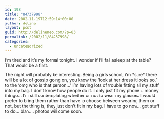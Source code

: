 ```yaml
---
id: 198
title: "84737998"
date: 2002-11-19T12:59:14+00:00
author: deline
layout: post
guid: http://delineneo.com/?p=83
permalink: /2002/11/84737998/
categories:
  - Uncategorized
---
```

I&#8217;m tired and it&#8217;s my formal tonight. I wonder if I&#8217;ll fall asleep at the table? That would be a first.
  
The night will probably be interesting. Being a girls school, i&#8217;m \*sure\* there will be a lot of gossip going on, you know the &#8216;look at her dress it looks so.&#8217; to the &#8216;omg who is that person&#8230;&#8217; I&#8217;m having lots of trouble fitting all my stuff into my bag. I don&#8217;t know how people do it. I only just fit my phone + money thingo&#8230; I&#8217;m still contemplating whether or not to wear my glasses. I would prefer to bring them rather than have to choose between wearing them or not, but the thing is, they just don&#8217;t fit in my bag. I have to go now&#8230; got stuff to do&#8230; blah&#8230;. photos will come soon.